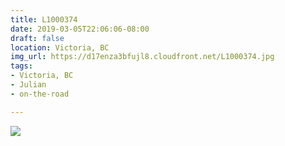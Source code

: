 ```yaml
---
title: L1000374
date: 2019-03-05T22:06:06-08:00
draft: false
location: Victoria, BC
img_url: https://d17enza3bfujl8.cloudfront.net/L1000374.jpg
tags:
- Victoria, BC
- Julian
- on-the-road

---
```


![](https://d17enza3bfujl8.cloudfront.net/L1000374.jpg)

